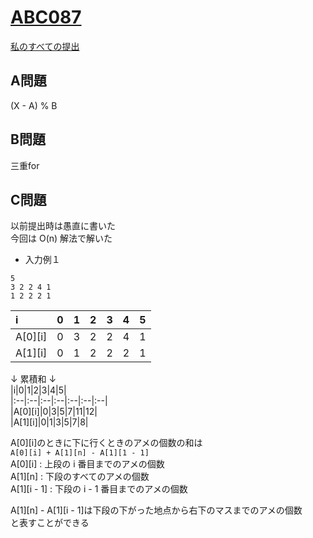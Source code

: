 # [ABC087](https://beta.atcoder.jp/contests/abc087)  
[私のすべての提出](https://beta.atcoder.jp/contests/abc087/submissions?f.Task=&f.Language=&f.Status=&f.User=tokizo)  
  
## A問題  
(X - A) % B  
  
## B問題  
三重for  
  
## C問題  
以前提出時は愚直に書いた  
今回は O(n) 解法で解いた  
  
- 入力例１  
```  
5  
3 2 2 4 1  
1 2 2 2 1  
```  
  
|i|0|1|2|3|4|5|  
|:-|:-|:-|:-|:-|:-|:-|  
|A[0][i]|0|3|2|2|4|1|  
|A[1][i]|0|1|2|2|2|1|  
  
  
↓ 累積和 ↓  
|i|0|1|2|3|4|5|  
|:--|:--|:--|:--|:--|:--|:--|  
|A[0][i]|0|3|5|7|11|12|  
|A[1][i]|0|1|3|5|7|8|  
  
A[0][i]のときに下に行くときのアメの個数の和は  
`A[0][i] + A[1][n] - A[1][1 - 1]`  
A[0][i]     : 上段の i 番目までのアメの個数  
A[1][n]     : 下段のすべてのアメの個数  
A[1][i - 1] : 下段の i - 1 番目までのアメの個数  
  
A[1][n] - A[1][i - 1]は下段の下がった地点から右下のマスまでのアメの個数  
と表すことができる  